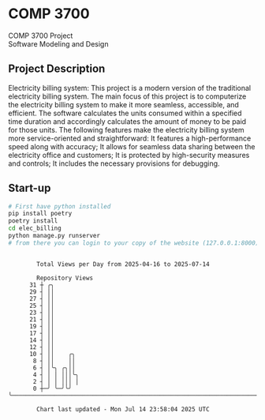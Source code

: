 # COMP 3700
COMP 3700 Project  
Software Modeling and Design
## Project Description
Electricity billing system: This project is a modern version of the traditional electricity billing system. The main focus of this project is to computerize the electricity billing system to make it more seamless, accessible, and efficient. The software calculates the units consumed within a specified time duration and accordingly calculates the amount of money to be paid for those units. The following features make the electricity billing system more service-oriented and straightforward: It features a high-performance speed along with accuracy; It allows for seamless data sharing between the electricity office and customers; It is protected by high-security measures and controls; It includes the necessary provisions for debugging.

## Start-up
```bash
# First have python installed
pip install poetry
poetry install
cd elec_billing
python manage.py runserver
# from there you can login to your copy of the website (127.0.0.1:8000), default creds are admin/admin
```

```

        Total Views per Day from 2025-04-16 to 2025-07-14

        Repository Views
      31 ┼ ╭╮
      29 ┤ ││
      27 ┤ ││
      25 ┤ ││
      23 ┤ ││
      21 ┤ ││
      19 ┤ ││
      17 ┤ ││
      14 ┤ ││
      12 ┤ ││
      10 ┤ ││    ╭╮
       8 ┤ ││    ││
       6 ┤ │╰╮ ╭╮││
       4 ┤ │ │ │││╰╮
       2 ┤ │ │ │││ │
       0 ┼─╯ ╰─╯╰╯ ╰───────────────────────────────────────────────────────────────────────────────

        Chart last updated - Mon Jul 14 23:58:04 2025 UTC
        
```

